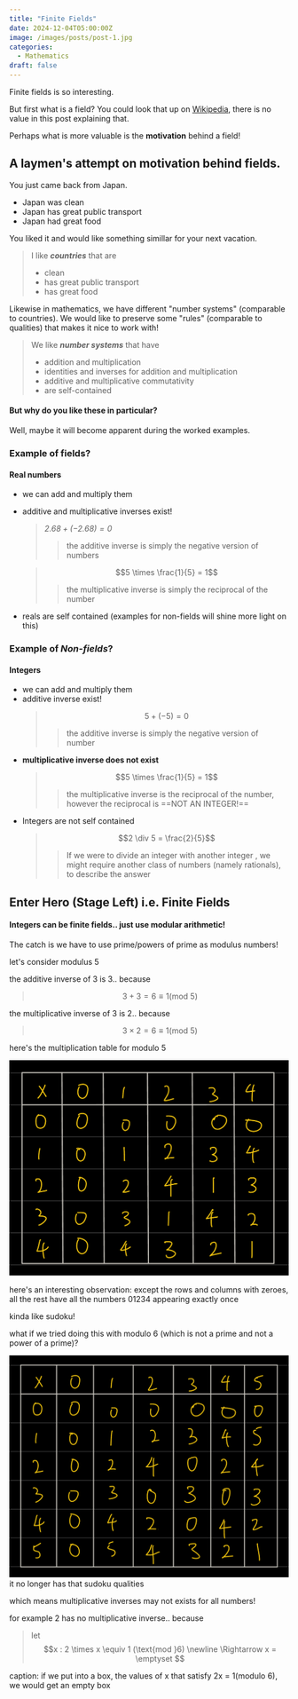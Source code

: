 ```yaml
---
title: "Finite Fields"
date: 2024-12-04T05:00:00Z
image: /images/posts/post-1.jpg
categories:
  - Mathematics
draft: false
---
```


Finite fields is so interesting.

But first what is a field? You could look that up on [Wikipedia](<https://en.wikipedia.org/wiki/Field_(mathematics)>), there is no value in this post explaining that.

Perhaps what is more valuable is the **motivation** behind a field!

## A laymen's attempt on motivation behind fields.

You just came back from Japan.

- Japan was clean
- Japan has great public transport
- Japan had great food

You liked it and would like something simillar for your next vacation.

> I like **_countries_** that are
>
> - clean <br />
> - has great public transport<br />
> - has great food

Likewise in mathematics, we have different "number systems" (comparable to countries). We would like to preserve some "rules" (comparable to qualities) that makes it nice to work with!

> We like **_number systems_** that have
>
> - addition and multiplication <br />
> - identities and inverses for addition and multiplication<br />
> - additive and multiplicative commutativity <br />
> - are self-contained

#### But why do you like these in particular?

Well, maybe it will become apparent during the worked examples.

### Example of fields?

#### Real numbers

- we can add and multiply them
- additive and multiplicative inverses exist!

  > _$2.68 + (-2.68) = 0$_
  >
  > > the additive inverse is simply the negative version of numbers

  > $$5 \times \frac{1}{5} = 1$$
  >
  > > the multiplicative inverse is simply the reciprocal of the number

- reals are self contained (examples for non-fields will shine more light on this)

### Example of **_Non-fields_**?

#### Integers

- we can add and multiply them
- additive inverse exist!
  > $$5 + (-5) = 0$$
  >
  > > the additive inverse is simply the negative version of number
- **multiplicative inverse does not exist**
  > $$5 \times \frac{1}{5} = 1$$
  >
  > > the multiplicative inverse is the reciprocal of the number, however the reciprocal is ==NOT AN INTEGER!==
- Integers are not self contained
  > $$2 \div 5 = \frac{2}{5}$$
  >
  > > If we were to divide an integer with another integer , we might require another class of numbers (namely rationals), to describe the answer

## Enter Hero (Stage Left) i.e. Finite Fields

#### Integers can be finite fields.. just use modular arithmetic!

The catch is we have to use prime/powers of prime as modulus numbers!

let's consider modulus 5

the additive inverse of 3 is 3.. because

> $$ 3 + 3 = 6 \equiv 1 (\text{mod }5)$$

the multiplicative inverse of 3 is 2.. because

> $$ 3 \times 2 = 6 \equiv 1 (\text{mod }5)$$

here's the multiplication table for modulo 5

![table of multiplication modulo 5](./table_of_multiplication_modulo_5_post1.jpeg)

here's an interesting observation: except the rows and columns with zeroes, all the rest have all the numbers 01234 appearing exactly once

kinda like sudoku!

what if we tried doing this with modulo 6 (which is not a prime and not a power of a prime)?

![table of multiplication modulo 6](./table_of_multiplication_modulo_6_post1.jpeg)
it no longer has that sudoku qualities

which means multiplicative inverses may not exists for all numbers!

for example 2 has no multiplicative inverse.. because

> let $$x : 2 \times x \equiv 1 (\text{mod }6) \newline \Rightarrow x = \emptyset $$

caption: if we put into a box, the values of x that satisfy 2x = 1(modulo 6), we would get an empty box
